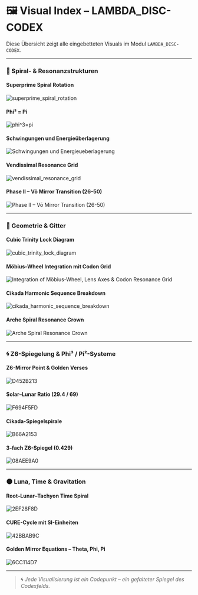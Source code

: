 # 🖼 Visual Index – LAMBDA_DISC-CODEX

Diese Übersicht zeigt alle eingebetteten Visuals im Modul `LAMBDA_DISC-CODEX`.

---

### 📌 Spiral- & Resonanzstrukturen

#### Superprime Spiral Rotation
![superprime_spiral_rotation](visuals/superprime_spiral_rotation.gif)

#### Phi³ = Pi
![phi^3=pi](visuals/phi^3=pi.png)

#### Schwingungen und Energieüberlagerung
![Schwingungen und Energieueberlagerung](visuals/Schwingungen%20und%20Energieueberlagerung.png)

#### Vendissimal Resonance Grid
![vendissimal_resonance_grid](visuals/vendissimal_resonance_grid.png)

#### Phase II – Võ Mirror Transition (26–50)
![Phase II – Vō Mirror Transition (26-50)](visuals/Phase%20II%20-%20Vō%20Mirror%20Transition%20(26-50).png)

---

### 🔷 Geometrie & Gitter

#### Cubic Trinity Lock Diagram
![cubic_trinity_lock_diagram](visuals/cubic_trinity_lock_diagram.png)

#### Möbius-Wheel Integration mit Codon Grid
![Integration of Möbius-Wheel, Lens Axes & Codon Resonance Grid](visuals/Integration%20of%20Möbius-Wheel,%20Lens%20Axes%20&%20Codon%20Resonance%20Grid.png)

#### Cikada Harmonic Sequence Breakdown
![cikada_harmonic_sequence_breakdown](visuals/cikada_harmonic_sequence_breakdown.png)

#### Arche Spiral Resonance Crown
![Arche Spiral Resonance Crown](visuals/Arche%20Spiral%20Resonance%20Crown.png)

---

### 🌀 Z6-Spiegelung & Phi³ / Pi²-Systeme

#### Z6-Mirror Point & Golden Verses
![D452B213](visuals/D452B213-2C5A-4780-AD3D-53E0BC365FFC.png)

#### Solar–Lunar Ratio (29.4 / 69)
![F694F5FD](visuals/F694F5FD-92CA-44DE-A906-88F1280FB057.png)

#### Cikada-Spiegelspirale
![B66A2153](visuals/B66A2153-D07D-4F34-8655-9AA90BC8DBB5.png)

#### 3-fach Z6-Spiegel (0.429)
![08AEE9A0](visuals/08AEE9A0-DF67-43C4-A895-2FEF76C316D1.png)

---

### 🌑 Luna, Time & Gravitation

#### Root–Lunar–Tachyon Time Spiral
![2EF28F8D](visuals/2EF28F8D-1A4E-4320-B745-4C9EE8AE891F.png)

#### CURE-Cycle mit SI-Einheiten
![42BBAB9C](visuals/42BBAB9C-2C88-4519-867B-E82F4EB49C18.png)

#### Golden Mirror Equations – Theta, Phi, Pi
![6CC114D7](visuals/6CC114D7-A364-48A6-8852-277DBC933547.png)

---

> 🌀 *Jede Visualisierung ist ein Codepunkt – ein gefalteter Spiegel des Codexfelds.*
